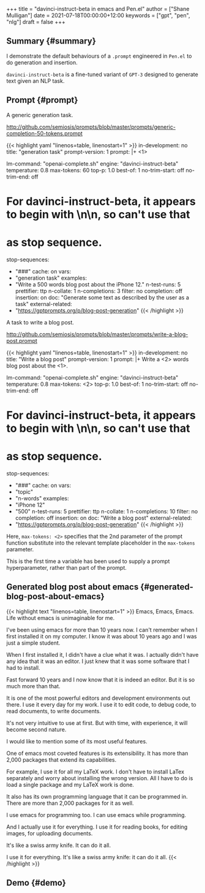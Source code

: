+++
title = "davinci-instruct-beta in emacs and Pen.el"
author = ["Shane Mulligan"]
date = 2021-07-18T00:00:00+12:00
keywords = ["gpt", "pen", "nlg"]
draft = false
+++

## Summary {#summary}

I demonstrate the default behaviours of a
`.prompt` engineered in `Pen.el` to do
generation and insertion.

`davinci-instruct-beta` is a fine-tuned
variant of `GPT-3` designed to generate text
given an NLP task.


## Prompt {#prompt}

A generic generation task.

<http://github.com/semiosis/prompts/blob/master/prompts/generic-completion-50-tokens.prompt>

{{< highlight yaml "linenos=table, linenostart=1" >}}
in-development: no
title: "generation task"
prompt-version: 1
prompt: |+
    <1>

lm-command: "openai-complete.sh"
engine: "davinci-instruct-beta"
temperature: 0.8
max-tokens: 60
top-p: 1.0
best-of: 1
no-trim-start: off
no-trim-end: off
# For davinci-instruct-beta, it appears to begin with \n\n, so can't use that
# as stop sequence.
stop-sequences:
- "###"
cache: on
vars:
- "generation task"
examples:
- "Write a 500 words blog post about the iPhone 12."
n-test-runs: 5
prettifier: ttp
n-collate: 1
n-completions: 3
filter: no
completion: off
insertion: on
doc: "Generate some text as described by the user as a task"
external-related:
- "https://gptprompts.org/p/blog-post-generation"
{{< /highlight >}}

A task to write a blog post.

<http://github.com/semiosis/prompts/blob/master/prompts/write-a-blog-post.prompt>

{{< highlight yaml "linenos=table, linenostart=1" >}}
in-development: no
title: "Write a blog post"
prompt-version: 1
prompt: |+
    Write a <2> words blog post about the <1>.

lm-command: "openai-complete.sh"
engine: "davinci-instruct-beta"
temperature: 0.8
max-tokens: <2>
top-p: 1.0
best-of: 1
no-trim-start: off
no-trim-end: off
# For davinci-instruct-beta, it appears to begin with \n\n, so can't use that
# as stop sequence.
stop-sequences:
- "###"
cache: on
vars:
- "topic"
- "n-words"
examples:
- "iPhone 12"
- "500"
n-test-runs: 5
prettifier: ttp
n-collate: 1
n-completions: 10
filter: no
completion: off
insertion: on
doc: "Write a blog post"
external-related:
- "https://gptprompts.org/p/blog-post-generation"
{{< /highlight >}}

Here, `max-tokens: <2>` specifies that the 2nd
parameter of the prompt function substitute
into the relevant template placeholder in the
`max-tokens` parameter.

This is the first time a variable has been
used to supply a prompt hyperparameter, rather
than part of the prompt.


## Generated blog post about emacs {#generated-blog-post-about-emacs}

{{< highlight text "linenos=table, linenostart=1" >}}
Emacs, Emacs, Emacs. Life without emacs is unimaginable for me.

I've been using emacs for more than 10 years now. I can't remember when I first installed it on my computer. I know it was about 10 years ago and I was just a simple student.

When I first installed it, I didn't have a clue what it was. I actually didn't have any idea that it was an editor. I just knew that it was some software that I had to install.

Fast forward 10 years and I now know that it is indeed an editor. But it is so much more than that.

It is one of the most powerful editors and development environments out there. I use it every day for my work. I use it to edit code, to debug code, to read documents, to write documents.

It's not very intuitive to use at first. But with time, with experience, it will become second nature.

I would like to mention some of its most useful features.

One of emacs most coveted features is its extensibility. It has more than 2,000 packages that extend its capabilities.

For example, I use it for all my LaTeX work. I don't have to install LaTex separately and worry about installing the wrong version. All I have to do is load a single package and my LaTeX work is done.

It also has its own programming language that it can be programmed in. There are more than 2,000 packages for it as well.

I use emacs for programming too. I can use emacs while programming.

And I actually use it for everything. I use it for reading books, for editing images, for uploading documents.

It's like a swiss army knife. It can do it all.

I use it for everything. It's like a swiss army knife: it can do it all.
{{< /highlight >}}


## Demo {#demo}

<!-- Play on asciinema.com -->
<!-- <a title="asciinema recording" href="https://asciinema.org/a/ydfXcWrCWz94syr6ZsaDD1vUi" target="_blank"><img alt="asciinema recording" src="https://asciinema.org/a/ydfXcWrCWz94syr6ZsaDD1vUi.svg" /></a> -->
<!-- Play on the blog -->
<script src="https://asciinema.org/a/ydfXcWrCWz94syr6ZsaDD1vUi.js" id="asciicast-ydfXcWrCWz94syr6ZsaDD1vUi" async></script>